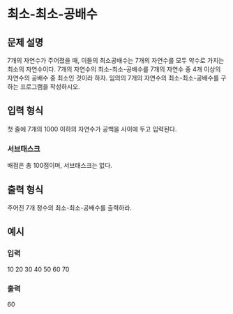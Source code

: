 # 최소-최소-공배수 

## 문제 설명

7개의 자연수가 주어졌을 때, 이들의 최소공배수는 7개의 자연수를 모두 약수로 가지는 최소의 자연수이다. 7개의 자연수의 최소-최소-공배수를 7개의 자연수 중 4개 이상의 자연수의 공배수 중 최소인 것이라 하자. 임의의 7개의 자연수의 최소-최소-공배수를 구하는 프로그램을 작성하시오.

## 입력 형식

첫 줄에 7개의 1000 이하의 자연수가 공백을 사이에 두고 입력된다.

### 서브태스크 

배점은 총 100점이며, 서브태스크는 없다.

## 출력 형식

주어진 7개 정수의 최소-최소-공배수를 출력하라.

## 예시
### 입력
10 20 30 40 50 60 70 
### 출력
60